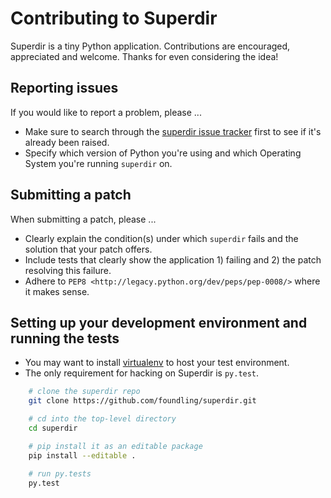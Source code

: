 # Contributing to Superdir

Superdir is a tiny Python application. Contributions are encouraged, appreciated and welcome. Thanks for even considering the idea!

## Reporting issues

If you would like to report a problem, please ...

- Make sure to search through the [superdir issue tracker](https://github.com/foundling/superdir/issues) first to see if it's already been raised.
- Specify which version of Python you're using and which Operating System you're running `superdir` on.

## Submitting a patch

When submitting a patch, please ...

- Clearly explain the condition(s) under which `superdir` fails and the solution that your patch offers.
- Include tests that clearly show the application 1) failing and 2) the patch resolving this failure.
- Adhere to `PEP8 <http://legacy.python.org/dev/peps/pep-0008/>` where it makes sense.

## Setting up your development environment and running the tests

- You may want to install [virtualenv](https://virtualenv.pypa.io/en/stable/) to host your test environment.
- The only requirement for hacking on Superdir is `py.test`. 

````bash
    # clone the superdir repo
    git clone https://github.com/foundling/superdir.git

    # cd into the top-level directory 
    cd superdir

    # pip install it as an editable package
    pip install --editable .

    # run py.tests
    py.test
````


